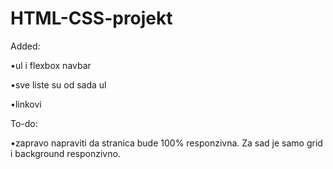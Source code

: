 # HTML-CSS-projekt
Added: 

•ul i flexbox navbar

•sve liste su od sada ul

•linkovi

To-do:

•zapravo napraviti da stranica bude 100% responzivna. Za sad je samo grid i background responzivno.
